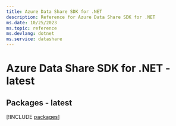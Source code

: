```yaml
---
title: Azure Data Share SDK for .NET
description: Reference for Azure Data Share SDK for .NET
ms.date: 10/25/2023
ms.topic: reference
ms.devlang: dotnet
ms.service: datashare
---
```

# Azure Data Share SDK for .NET - latest
## Packages - latest
[!INCLUDE [packages](data-share-index.md)]